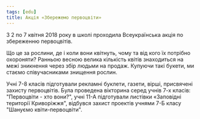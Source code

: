 ```yaml
---
tags: [edu]
title: Акція «Збережемо первоцвіти»
---
```


З 2 по 7 квітня 2018 року в школі проходила Всеукраїнська акція по збереженню первоцвітів.

Що це за рослини, де і коли вони квітнуть, чому та від кого їх потрібно охороняти? Ранньою весною велика кількість квітів знаходиться на межі зникнення через збір людьми на продаж. Купуючи такі букети, ми стаємо співучасниками знищення рослин.

Учні 7-8 класів підготували рекламні буклети, газети, вірші, присвячені захисту первоцвітів. Була проведена вікторина серед учнів 7-х класів: "Первоцвіти - хто вони?", учні 11-А підготували листівки «Заповідні території Криворіжжя", відбувся захист проектів учнями 7-Б класу "Шануємо квіти-первоцвіти".

<slideshow id="72157693737203371"></slideshow>

